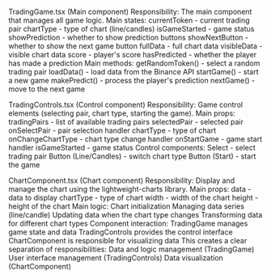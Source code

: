 TradingGame.tsx (Main component)
Responsibility: The main component that manages all game logic.
Main states:
currentToken - current trading pair
chartType - type of chart (line/candles)
isGameStarted - game status
showPrediction - whether to show prediction buttons
showNextButton - whether to show the next game button
fullData - full chart data
visibleData - visible chart data
score - player's score
hasPredicted - whether the player has made a prediction
Main methods:
getRandomToken() - select a random trading pair
loadData() - load data from the Binance API
startGame() - start a new game
makePredict() - process the player's prediction
nextGame() - move to the next game


TradingControls.tsx (Control component)
Responsibility: Game control elements (selecting pair, chart type, starting the game).
Main props:
tradingPairs - list of available trading pairs
selectedPair - selected pair
onSelectPair - pair selection handler
chartType - type of chart
onChangeChartType - chart type change handler
onStartGame - game start handler
isGameStarted - game status
Control components:
Select - select trading pair
Button (Line/Candles) - switch chart type
Button (Start) - start the game


ChartComponent.tsx (Chart component)
Responsibility: Display and manage the chart using the lightweight-charts library.
Main props:
data - data to display
chartType - type of chart
width - width of the chart
height - height of the chart
Main logic:
Chart initialization
Managing data series (line/candle)
Updating data when the chart type changes
Transforming data for different chart types
Component interaction:
TradingGame manages game state and data
TradingControls provides the control interface
ChartComponent is responsible for visualizing data
This creates a clear separation of responsibilities:
Data and logic management (TradingGame)
User interface management (TradingControls)
Data visualization (ChartComponent)
